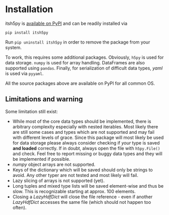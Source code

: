 # Installation

itsh5py is [available on PyPI][pypi] and can be readily installed via
```none
pip install itsh5py
```
Run `pip uninstall itsh5py` in order to remove the package from your system.

To work, this requires some additional packages. Obviously, `h5py` is used
for data storage. `numpy` is used for array handling. DataFrames are
also supported using `pandas`. Finally, for serialization of difficult
data types, *yaml* is used via `pyyaml`.

All the source packages above are available on PyPI for all common OS.

## Limitations and warning
Some limitation still exist:
- While most of the core data types should be implemented, there is arbitrary
complexity especially with nested iterables. Most likely there are still
some cases and types which are not supported and may fail with different levels
of grace. Since this package will most likely be used for data storage please
always consider checking if *your* type is saved **and loaded** correctly. If
in doubt, always open the file with `h5py.File()` and check. Feel free to
report missing or buggy data types and they will be implemented if possible.
- *numpy* object arrays are not supported.
- Keys of the dictionary which will be saved should only be strings to avoid.
Any other typer are not tested and most likely will fail.
- Lazy slicing of arrays is not supported (yet).
- Long tuples and mixed type lists will be saved element-wise and thus be slow.
This is recognizable starting at approx. 100 elements.
- Closing a *LazyHdfDict* will close the file reference - even if another
*LazyHdfDict* accesses the same file (which should not happen too often).


[pypi]:  https://pypi.org/project/itsh5py
